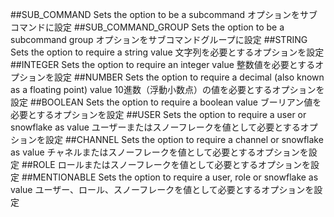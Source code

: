##SUB_COMMAND
Sets the option to be a subcommand
オプションをサブコマンドに設定
##SUB_COMMAND_GROUP
Sets the option to be a subcommand group
オプションをサブコマンドグループに設定
##STRING
Sets the option to require a string value
文字列を必要とするオプションを設定
##INTEGER
Sets the option to require an integer value
整数値を必要とするオプションを設定
##NUMBER
Sets the option to require a decimal (also known as a floating point) value
10進数（浮動小数点）の値を必要とするオプションを設定
##BOOLEAN
Sets the option to require a boolean value
ブーリアン値を必要とするオプションを設定
##USER
Sets the option to require a user or snowflake as value
ユーザーまたはスノーフレークを値として必要とするオプションを設定
##CHANNEL
Sets the option to require a channel or snowflake as value
チャネルまたはスノーフレークを値として必要とするオプションを設定
##ROLE
ロールまたはスノーフレークを値として必要とするオプションを設定
##MENTIONABLE
Sets the option to require a user, role or snowflake as value
ユーザー、ロール、スノーフレークを値として必要とするオプションを設定
